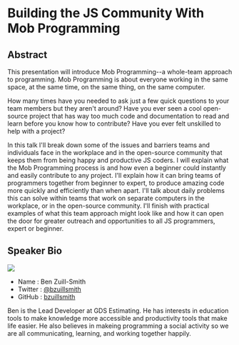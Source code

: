 
# Building the JS Community With Mob Programming

## Abstract

This presentation will introduce Mob Programming--a whole-team approach to programming. Mob Programming is about everyone working in the same space, at the same time, on the same thing, on the same computer.

How many times have you needed to ask just a few quick questions to your team members but they aren't around? Have you ever seen a cool open-source project that has way too much code and documentation to read and learn before you know how to contribute? Have you ever felt unskilled to help with a project?

In this talk I'll break down some of the issues and barriers teams and individuals face in the workplace and in the open-source community that keeps them from being happy and productive JS coders.
I will explain what the Mob Programming process is and how even a beginner could instantly and easily contribute to any project.
I'll explain how it can bring teams of programmers together from beginner to expert, to produce amazing code more quickly and efficiently than when apart.
I'll talk about daily problems this can solve within teams that work on separate computers in the workplace, or in the open-source community.
I'll finish with practical examples of what this team approach might look like and how it can open the door for greater outreach and opportunities to all JS programmers, expert or beginner.


## Speaker Bio

![](../image/benzuillsmith.jpg)

* Name      : Ben Zuill-Smith
* Twitter   : [@bzuillsmith](https://twitter.com/bzuillsmith)
* GitHub    : [bzuillsmith](https://github.com/bzuillsmith)

Ben is the Lead Developer at GDS Estimating. He has interests in education tools to make knowledge more accessible and productivity tools that make life easier. He also believes in makeing programming a social activity so we are all communicating, learning, and working together happily.
